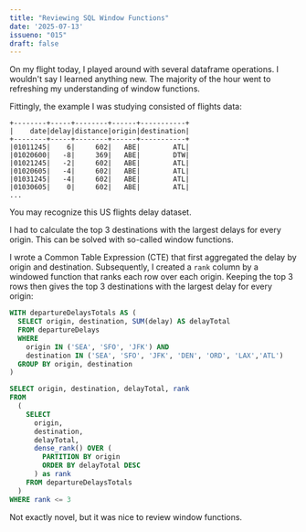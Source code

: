 ```yaml
---
title: "Reviewing SQL Window Functions"
date: '2025-07-13'
issueno: "015"
draft: false
---
```


On my flight today, I played around with several dataframe operations. I wouldn't say I learned anything new. The majority of the hour went to refreshing my understanding of window functions.

Fittingly, the example I was studying consisted of flights data:

```stdout
+--------+-----+--------+------+-----------+
|    date|delay|distance|origin|destination|
+--------+-----+--------+------+-----------+
|01011245|    6|     602|   ABE|        ATL|
|01020600|   -8|     369|   ABE|        DTW|
|01021245|   -2|     602|   ABE|        ATL|
|01020605|   -4|     602|   ABE|        ATL|
|01031245|   -4|     602|   ABE|        ATL|
|01030605|    0|     602|   ABE|        ATL|
...
```

You may recognize this US flights delay dataset.

I had to calculate the top 3 destinations with the largest delays for every origin. This can be solved with so-called window functions.

I wrote a Common Table Expression (CTE) that first aggregated the delay by origin and destination. Subsequently, I created a `rank` column by a windowed function that ranks each row over each origin. Keeping the top 3 rows then gives the top 3 destinations with the largest delay for every origin:

```SQL
WITH departureDelaysTotals AS (
  SELECT origin, destination, SUM(delay) AS delayTotal
  FROM departureDelays
  WHERE
    origin IN ('SEA', 'SFO', 'JFK') AND 
    destination IN ('SEA', 'SFO', 'JFK', 'DEN', 'ORD', 'LAX','ATL')
  GROUP BY origin, destination
)

SELECT origin, destination, delayTotal, rank
FROM 
  (
    SELECT
      origin,
      destination,
      delayTotal,
      dense_rank() OVER (
        PARTITION BY origin
        ORDER BY delayTotal DESC
      ) as rank
    FROM departureDelaysTotals
  )
WHERE rank <= 3
```

Not exactly novel, but it was nice to review window functions.
